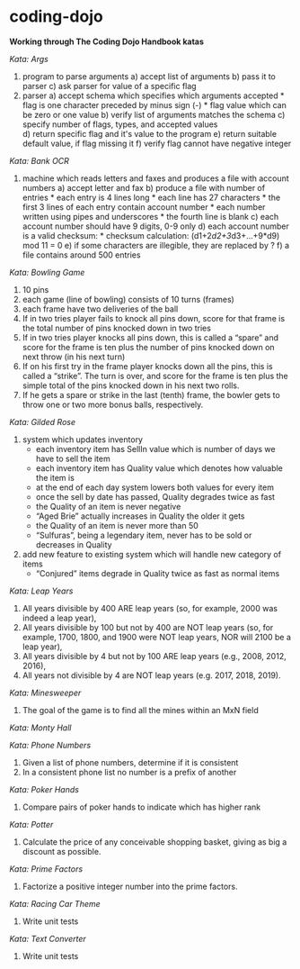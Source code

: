# coding-dojo

**Working through The Coding Dojo Handbook katas**

_Kata: Args_

1. program to parse arguments
    a) accept list of arguments
    b) pass it to parser
    c) ask parser for value of a specific flag
2. parser
    a) accept schema which specifies which arguments accepted
        * flag is one character preceded by minus sign (-)
        * flag value which can be zero or one value
    b) verify list of arguments matches the schema
    c) specify number of flags, types, and accepted values                
    d) return specific flag and it's value to the program
    e) return suitable default value, if flag missing it
    f) verify flag cannot have negative integer
        

_Kata: Bank OCR_

1. machine which reads letters and faxes and produces a file with account numbers
    a) accept letter and fax
    b) produce a file with number of entries
        * each entry is 4 lines long
        * each line has 27 characters
        * the first 3 lines of each entry contain account number
        * each number written using pipes and underscores
        * the fourth line is blank
    c) each account number should have 9 digits, 0-9 only
    d) each account number is a valid checksum:
        * checksum calculation: (d1+2*d2+3*d3+...+9*d9) mod 11 = 0
    e) if some characters are illegible, they are replaced by ?
    f) a file contains around 500 entries


_Kata: Bowling Game_

1. 10 pins
2. each game (line of bowling) consists of 10 turns (frames)
3. each frame have two deliveries of the ball
4. If in two tries player fails to knock all pins down, score for that frame is the total number 
   of pins knocked down in two tries
5. If in two tries player knocks all pins down, this is called a “spare” and score for the 
   frame is ten plus the number of pins knocked down on next throw (in his next turn)
6. If on his first try in the frame player knocks down all the pins, this is called a “strike”. The 
   turn is over, and score for the frame is ten plus the simple total of the pins knocked 
   down in his next two rolls.
7. If he gets a spare or strike in the last (tenth) frame, the bowler gets to throw one or two more bonus 
   balls, respectively.


_Kata: Gilded Rose_

1. system which updates inventory
    * each inventory item has SellIn value which is number of days we have to sell the item
    * each inventory item has Quality value which denotes how valuable the item is
    * at the end of each day system lowers both values for every item
    * once the sell by date has passed, Quality degrades twice as fast
    * the Quality of an item is never negative
    * “Aged Brie” actually increases in Quality the older it gets
    * the Quality of an item is never more than 50
    * “Sulfuras”, being a legendary item, never has to be sold or decreases in Quality
2. add new feature to existing system which will handle new category of items
    * “Conjured” items degrade in Quality twice as fast as normal items


_Kata: Leap Years_

1. All years divisible by 400 ARE leap years (so, for example, 2000 was indeed a leap year),
2. All years divisible by 100 but not by 400 are NOT leap years (so, for example, 1700, 1800, and 1900 were NOT leap 
   years, NOR will 2100 be a leap year),
3. All years divisible by 4 but not by 100 ARE leap years (e.g., 2008, 2012, 2016),
4. All years not divisible by 4 are NOT leap years (e.g. 2017, 2018, 2019).


_Kata: Minesweeper_

1. The goal of the game is to find all the mines within an MxN field


_Kata: Monty Hall_


_Kata: Phone Numbers_

1. Given a list of phone numbers, determine if it is consistent
2. In a consistent phone list no number is a prefix of another


_Kata: Poker Hands_

1. Compare pairs of poker hands to indicate which has higher rank


_Kata: Potter_

1. Calculate the price of any conceivable shopping basket, giving as big a discount as possible.


_Kata: Prime Factors_

1. Factorize a positive integer number into the prime factors.


_Kata: Racing Car Theme_

1. Write unit tests


_Kata: Text Converter_

1. Write unit tests